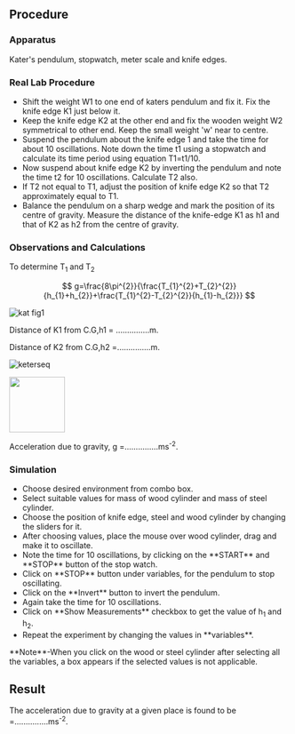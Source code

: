 ## Procedure

### Apparatus

Kater's pendulum, stopwatch, meter scale and knife edges.

### Real Lab Procedure
<ul>
<li>Shift the weight W1 to one end of katers pendulum and fix it. Fix the knife edge K1 just below it.</li>
<li>Keep the knife edge K2 at the other end and fix the wooden weight W2 symmetrical to other end. Keep the small weight 'w' near to centre.</li>
<li>Suspend the pendulum about the knife edge 1 and take the time for about 10 oscillations. Note down the time t1 using a stopwatch and calculate its time period using equation T1=t1/10.</li>
<li>Now suspend about knife edge K2 by inverting the pendulum and note the time t2 for 10 oscillations. Calculate T2 also.</li>
<li>If T2 not equal to T1, adjust the position of knife edge K2 so that T2 approximately equal to T1. </li>
  <li>Balance the pendulum on a sharp wedge and mark the position of its centre of gravity. Measure the distance of the knife-edge K1 as h1 and that of K2 as h2 from the centre of gravity. </li>
</ul>

### Observations and Calculations

To determine T<sub>1</sub> and T<sub>2</sub>

$$ g=\frac{8\pi^{2}}{\frac{T_{1}^{2}+T_{2}^{2}}{h_{1}+h_{2}}+\frac{T_{1}^{2}-T_{2}^{2}}{h_{1}-h_{2}}} $$

![kat fig1](https://github.com/user-attachments/assets/bf7417e6-473b-4fc4-85fa-4ea082b0eb21)


Distance of  K1 from C.G,h1  = ...............m.

Distance of  K2 from C.G,h2 =...............m.

![keterseq](https://github.com/user-attachments/assets/f01d57ac-0504-4344-af0e-55c44289df4e)

<img src='./image/g.jpg' width='100' />

Acceleration due to gravity, g =...............ms<sup>-2</sup>.



### Simulation
<ul>
<li>Choose desired environment from combo box.</li>
<li>Select suitable values for mass of wood cylinder and mass of steel cylinder.</li>
<li>Choose the position of knife edge, steel and wood cylinder by changing the sliders for it.</li>
<li>After choosing values, place the mouse over wood cylinder, drag and make it to oscillate.</li>
<li>Note the time for 10 oscillations, by clicking on the **START** and **STOP** button of the stop watch. </li>
<li>Click on **STOP**  button under variables, for the pendulum to stop oscillating.</li>
<li>Click on the **Invert** button to invert the pendulum.</li>
<li>Again take the time for 10 oscillations.</li>
<li>Click on **Show Measurements** checkbox to get the value of h<sub>1</sub> and h<sub>2</sub>.</li>
<li>Repeat the experiment by changing the values in **variables**. </li>
</ul>
**Note**-When you click on the wood or steel cylinder after selecting all the variables, a box appears if the selected values is not  applicable.

## Result
The acceleration due to gravity at a given place is found to be =...............ms<sup>-2</sup>.

